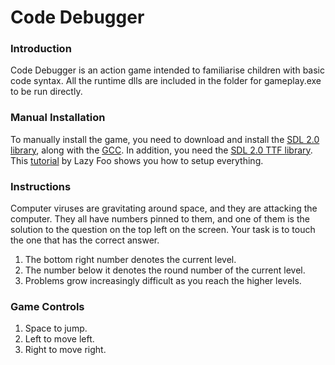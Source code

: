 # Code Debugger


### Introduction
Code Debugger is an action game intended to familiarise children with basic code syntax. All the runtime dlls are included in the folder for gameplay.exe to be run directly.


### Manual Installation
To manually install the game, you need to download and install the [SDL 2.0 library](https://www.libsdl.org/download-2.0.php), along with the [GCC](https://sourceforge.net/projects/mingw/files/latest/download?source=files). In addition, you need the [SDL 2.0 TTF library](https://www.libsdl.org/projects/SDL_ttf/). This [tutorial](http://lazyfoo.net/tutorials/SDL/01_hello_SDL/windows/msvsnet2010u/index.php) by Lazy Foo shows you how to setup everything.


### Instructions
Computer viruses are gravitating around space, and they are attacking the computer. They all have numbers pinned to them, and one of them is the solution to the question on the top left on the screen. Your task is to touch the one that has the correct answer.


1. The bottom right number denotes the current level.
2. The number below it denotes the round number of the current level.
3. Problems grow increasingly difficult as you reach the higher levels.

### Game Controls
1. Space to jump.
2. Left to move left.
2. Right to move right.
